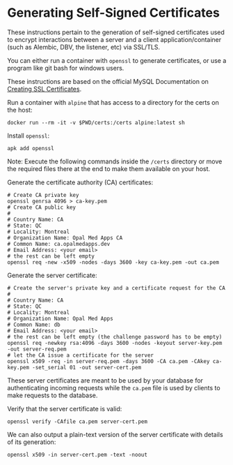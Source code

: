 <!--
SPDX-FileCopyrightText: Copyright (C) 2023 Opal Health Informatics Group at the Research Institute of the McGill University Health Centre <john.kildea@mcgill.ca>

SPDX-License-Identifier: CC-BY-SA-4.0
-->

# Generating Self-Signed Certificates

These instructions pertain to the generation of self-signed certificates used to encrypt interactions between a server and a client application/container (such as Alembic, DBV, the listener, etc) via SSL/TLS.

You can either run a container with `openssl` to generate certificates, or use a program like git bash for windows users.

These instructions are based on the official MySQL Documentation on [Creating SSL Certificates](https://dev.mysql.com/doc/refman/8.0/en/creating-ssl-files-using-openssl.html#creating-ssl-files-using-openssl-unix-command-line).

Run a container with `alpine` that has access to a directory for the certs on the host:

```shell
docker run --rm -it -v $PWD/certs:/certs alpine:latest sh
```

Install `openssl`:

```shell
apk add openssl
```

Note: Execute the following commands inside the `/certs` directory or move the required files there at the end to make them available on your host.

Generate the certificate authority (CA) certificates:

```shell
# Create CA private key
openssl genrsa 4096 > ca-key.pem
# Create CA public key
#
# Country Name: CA
# State: QC
# Locality: Montreal
# Organization Name: Opal Med Apps CA
# Common Name: ca.opalmedapps.dev
# Email Address: <your email>
# the rest can be left empty
openssl req -new -x509 -nodes -days 3600 -key ca-key.pem -out ca.pem
```

Generate the server certificate:

```shell
# Create the server's private key and a certificate request for the CA
#
# Country Name: CA
# State: QC
# Locality: Montreal
# Organization Name: Opal Med Apps
# Common Name: db
# Email Address: <your email>
# the rest can be left empty (the challenge password has to be empty)
openssl req -newkey rsa:4096 -days 3600 -nodes -keyout server-key.pem -out server-req.pem
# let the CA issue a certificate for the server
openssl x509 -req -in server-req.pem -days 3600 -CA ca.pem -CAkey ca-key.pem -set_serial 01 -out server-cert.pem
```

These server certificates are meant to be used by your database for authenticating incoming requests while the `ca.pem` file is used by clients to make requests to the database.

Verify that the server certificate is valid:

```shell
openssl verify -CAfile ca.pem server-cert.pem
```

We can also output a plain-text version of the server certificate with details of its generation:

```shell
openssl x509 -in server-cert.pem -text -noout
```
